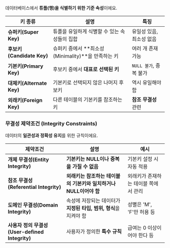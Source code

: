 데이터베이스에서 **튜플(행)을 식별하기 위한 기준 속성**이에요.

|키 종류|설명|특징|
|---|---|---|
|**슈퍼키(Super Key)**|튜플을 유일하게 식별할 수 있는 속성들의 집합|유일성 있음, 최소성 없음|
|**후보키(Candidate Key)**|슈퍼키 중에서 **최소성(Minimality)**을 만족하는 키|여러 개 존재 가능|
|**기본키(Primary Key)**|후보키 중에서 **대표로 선택된 키**|`NULL 불가`, 중복 불가|
|**대체키(Alternate Key)**|기본키로 선택되지 않은 나머지 후보키|역시 유일해야 함|
|**외래키(Foreign Key)**|다른 테이블의 기본키를 참조하는 키|**참조 무결성** 관련|
### 무결성 제약조건 (Integrity Constraints)

데이터의 **일관성과 정확성 유지**를 위한 규칙이에요.

|제약조건|설명|예시|
|---|---|---|
|**개체 무결성(Entity Integrity)**|**기본키는 NULL이나 중복을 가질 수 없음**|기본키 설정 시 자동 적용|
|**참조 무결성(Referential Integrity)**|**외래키는 참조하는 테이블의 기본키와 일치하거나 NULL이어야 함**|외래키가 존재하는 테이블 쪽에서 관리|
|**도메인 무결성(Domain Integrity)**|속성에 저장되는 데이터가 **지정된 타입, 범위, 형식**을 지켜야 함|성별은 'M', 'F'만 허용 등|
|**사용자 정의 무결성(User-defined Integrity)**|사용자가 정의한 **특수 규칙**|급여는 0 이상이어야 한다 등|

### 